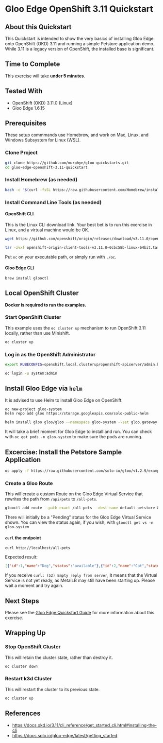 # Gloo Edge OpenShift 3.11 Quickstart

## About this Quickstart

This Quickstart is intended to show the very basics of installing Gloo Edge onto OpenShift (OKD) 3.11 and running a simple Petstore application demo. While 3.11 is a legacy version of OpenShift, the installed base is significant.

## Time to Complete

This exercise will take **under 5 minutes**.

## Tested With

* OpenShift (OKD) 3.11.0 (Linux)
* Gloo Edge 1.6.15

## Prerequisites

These setup commmands use Homebrew, and work on Mac, Linux, and Windows Subsystem for Linux (WSL).

### Clone Project

```bash
git clone https://github.com/murphye/gloo-quickstarts.git
cd gloo-edge-openshift-3.11-quickstart
```

### Install Homebrew (as needed)
```bash
bash -c "$(curl -fsSL https://raw.githubusercontent.com/Homebrew/install/HEAD/install.sh)"
```

### Install Command Line Tools (as needed)

#### OpenShift CLI

This is the Linux CLI download link. Your best bet is to run this exercise in Linux, and a virtual machine would be OK.
```bash
wget https://github.com/openshift/origin/releases/download/v3.11.0/openshift-origin-client-tools-v3.11.0-0cbc58b-linux-64bit.tar.gz

tar -zvxf openshift-origin-client-tools-v3.11.0–0cbc58b-linux-64bit.tar.gz
```
Put `oc` on your executable path, or simply run with `./oc`.

#### Gloo Edge CLI

```
brew install glooctl
```

## Local OpenShift Cluster

**Docker is required to run the examples.**

### Start OpenShift Cluster

This example uses the `oc cluster up` mechanism to run OpenShift 3.11 locally, rather than use Minishift.

```bash
oc cluster up
```

### Log in as the OpenShift Administrator

```bash
export KUBECONFIG=openshift.local.clusterup/openshift-apiserver/admin.kubeconfig

oc login -u system:admin
```

## Install Gloo Edge via `helm`

It is advised to use Helm to install Gloo Edge on OpenShift.

```bash
oc new-project gloo-system
helm repo add gloo https://storage.googleapis.com/solo-public-helm

helm install gloo gloo/gloo --namespace gloo-system --set gloo.gateway.validation.enabled=false --set gloo.deployment.floatingUserId=false
```

It will take a brief moment for Gloo Edge to install and run. You can check with `oc get pods -n gloo-system` to make sure the pods are running.

## Excercise: Install the Petstore Sample Application

```bash
oc apply -f https://raw.githubusercontent.com/solo-io/gloo/v1.2.9/example/petstore/petstore.yaml
```

### Create a Gloo Route

This will create a custom Route on the Gloo Edge Virtual Service that rewrites the path from `/api/pets` to `/all-pets`.

```bash
glooctl add route --path-exact /all-pets --dest-name default-petstore-8080 --prefix-rewrite /api/pets
```

There will initially be a "Pending" status for the Gloo Edge Virtual Service shown. You can view the status again, if you wish, with `glooctl get vs -n gloo-system`

#### `curl` the endpoint

```
curl http://localhost/all-pets
```

Expected result:

```json
[{"id":1,"name":"Dog","status":"available"},{"id":2,"name":"Cat","status":"pending"}]
```

If you receive `curl: (52) Empty reply from server`, it means that the Virtual Service is not yet ready, as MetalLB may still have been starting up. Please wait a moment and try again.

## Next Steps

Please see the [Gloo Edge Quickstart Guide](https://docs.solo.io/gloo-edge/latest/guides/traffic_management/hello_world/) for more information about this exercise.

## Wrapping Up

### Stop OpenShift Cluster

This will retain the cluster state, rather than destroy it.

```bash
oc cluster down
```

### Restart k3d Cluster

This will restart the cluster to its previous state.

```bash
oc cluster up
```

## References

* https://docs.okd.io/3.11/cli_reference/get_started_cli.html#installing-the-cli
* https://docs.solo.io/gloo-edge/latest/getting_started